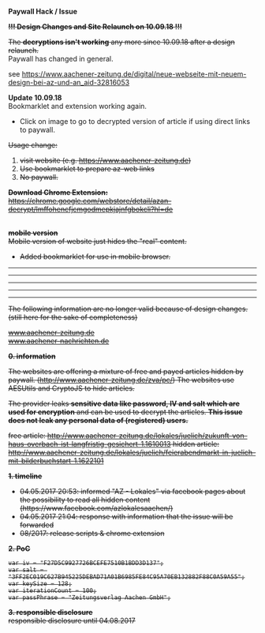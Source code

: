 <b>Paywall Hack / Issue</b></br>

<s><b>!!! Design Changes and Site Relaunch on 10.09.18 !!!</b><br>

The <b>decryptions isn't working</b> any more since 10.09.18 after a design relaunch.<br></s>
Paywall has changed in general.<br>

see https://www.aachener-zeitung.de/digital/neue-webseite-mit-neuem-design-bei-az-und-an_aid-32816053


<b>Update 10.09.18</b><br>
Bookmarklet and extension working again.
- Click on image to go to decrypted version of article if using direct links to paywall.

<s>
Usage change:

1. visit website (e.g. https://www.aachener-zeitung.de)
2. Use bookmarklet to prepare az-web links
3. No paywall.<s>

<b>Download Chrome Extension:</b><br>
https://chrome.google.com/webstore/detail/azan-decrypt/lmffohencfjcmgodmepkjajnfgbokcli?hl=de<br><br>

<s><b>mobile version</b><br>
Mobile version of website just hides the "real" content.
- Added bookmarklet for use in mobile browser.</s>

__________________________________________________________________________________________________
__________________________________________________________________________________________________
__________________________________________________________________________________________________
__________________________________________________________________________________________________
__________________________________________________________________________________________________
The following information are no longer valid because of design changes. (still here for the sake of completeness)


www.aachener-zeitung.de</br>
www.aachener-nachrichten.de</br>

<b>0. information</b></br>

The websites are offering a mixture of free and payed articles hidden by paywall. (http://www.aachener-zeitung.de/zva/pc/)
The websites use AESUtils and CryptoJS to hide articles.

The provider leaks <b>sensitive data like password, IV and salt which are used for encryption</b> and can be used to decrypt the articles.
<b>This issue does not leak any personal data of (registered) users.</b>

free article: http://www.aachener-zeitung.de/lokales/juelich/zukunft-von-haus-overbach-ist-langfristig-gesichert-1.1610013
hidden article: http://www.aachener-zeitung.de/lokales/juelich/feierabendmarkt-in-juelich-mit-bilderbuchstart-1.1622101

<b>1. timeline</b></br>

<ul>
<li>04.05.2017 20:53: informed "AZ - Lokales" via facebook pages about the possibility to read all hidden content (https://www.facebook.com/azlokalesaachen/)</li>
<li>04.05.2017 21:04: response with information that the issue will be forwarded</li>
<li>08/2017: release scripts & chrome extension</li>
</ul>

<b>2. PoC</b></br>

    var iv = "F27D5C9927726BCEFE7510B1BDD3D137";
    var salt = "3FF2EC019C627B945225DEBAD71A01B6985FE84C95A70EB132882F88C0A59A55";
    var keySize = 128;
    var iterationCount = 100;
    var passPhrase = "Zeitungsverlag Aachen GmbH";


<b>3. responsible disclosure</b></br>
responsible disclosure until 04.08.2017
</ul>
